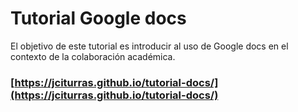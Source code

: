 # Tutorial Google docs

El objetivo de este tutorial es introducir al uso de Google docs en el contexto de la colaboración académica.

### [https://jciturras.github.io/tutorial-docs/](https://jciturras.github.io/tutorial-docs/)
